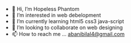 - 👋 Hi, I’m Hopeless Phantom
- 👀 I’m interested in web debelopment
- 🌱 I’m currently learning html5 css3 java-script 
- 💞️ I’m looking to collaborate on web designing
- 📫 How to reach me ... abanibilal4@gmail.com

<!---
phantombill/phantombill is a ✨ special ✨ repository because its `README.md` (this file) appears on your GitHub profile.
You can click the Preview link to take a look at your changes.
--->
